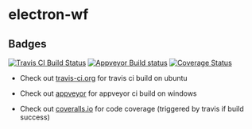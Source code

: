 # electron-wf

Badges
------
[![Travis CI Build Status](https://travis-ci.org/fyhao/electron-wf.svg?branch=master)](https://travis-ci.org/fyhao/electron-wf)
[![Appveyor Build status](https://ci.appveyor.com/api/projects/status/c2rpadfexi6pvyd6?svg=true)](https://ci.appveyor.com/project/fyhao/electron-wf)
[![Coverage Status](https://coveralls.io/repos/github/fyhao/electron-wf/badge.svg?branch=master)](https://coveralls.io/github/fyhao/electron-wf?branch=master)


- Check out [travis-ci.org](https://travis-ci.org/fyhao/electron-wf) for travis ci build on ubuntu
- Check out [appveyor](https://ci.appveyor.com/project/fyhao/electron-wf) for appveyor ci build on windows

- Check out [coveralls.io](https://coveralls.io/github/fyhao/electron-wf) for code coverage (triggered by travis if build success)